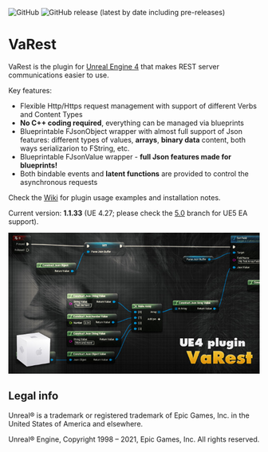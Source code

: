 ![GitHub](https://img.shields.io/github/license/ufna/VaRest)
![GitHub release (latest by date including pre-releases)](https://img.shields.io/github/v/release/ufna/VaRest?include_prereleases)

# VaRest

VaRest is the plugin for [Unreal Engine 4](https://www.unrealengine.com/) that makes REST server communications easier to use.

Key features:

* Flexible Http/Https request management with support of different Verbs and Content Types
* **No C++ coding required**, everything can be managed via blueprints
* Blueprintable FJsonObject wrapper with almost full support of Json features: different types of values, **arrays**, **binary data** content, both ways serializarion to FString, etc.
* Blueprintable FJsonValue wrapper - **full Json features made for blueprints!**
* Both bindable events and **latent functions** are provided to control the asynchronous requests

Check the [Wiki](http://bit.ly/VaRest-Docs) for plugin usage examples and installation notes.

Current version: **1.1.33** (UE 4.27; please check the [5.0](https://github.com/ufna/VaRest/tree/5.0) branch for UE5 EA support).

![SCREENSHOT](SCREENSHOT.jpg)


Legal info
----------

Unreal® is a trademark or registered trademark of Epic Games, Inc. in the United States of America and elsewhere.

Unreal® Engine, Copyright 1998 – 2021, Epic Games, Inc. All rights reserved.

